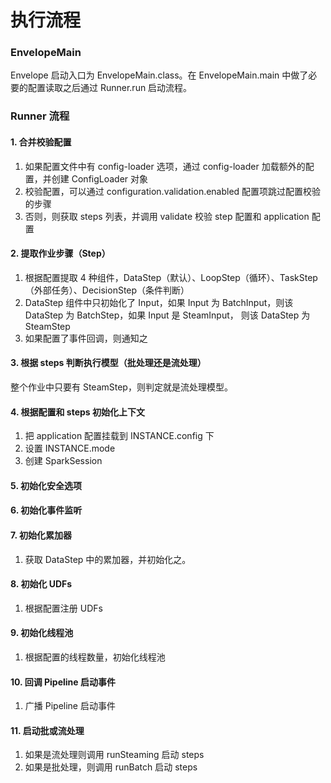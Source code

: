 # 执行流程

### EnvelopeMain

Envelope 启动入口为 EnvelopeMain.class。在 EnvelopeMain.main 中做了必要的配置读取之后通过 Runner.run 启动流程。

### Runner 流程

#### 1. 合并校验配置

1. 如果配置文件中有 config-loader 选项，通过 config-loader 加载额外的配置，并创建 ConfigLoader 对象
2. 校验配置，可以通过 configuration.validation.enabled 配置项跳过配置校验的步骤
3. 否则，则获取 steps 列表，并调用 validate 校验 step 配置和 application 配置

#### 2. 提取作业步骤（Step）

1. 根据配置提取 4 种组件，DataStep（默认）、LoopStep（循环）、TaskStep（外部任务）、DecisionStep（条件判断）
2. DataStep 组件中只初始化了 Input，如果 Input 为 BatchInput，则该 DataStep 为 BatchStep，如果 Input 是 SteamInput， 则该 DataStep 为 SteamStep
3. 如果配置了事件回调，则通知之

#### 3. 根据 steps 判断执行模型（批处理还是流处理）

整个作业中只要有 SteamStep，则判定就是流处理模型。

#### 4. 根据配置和 steps 初始化上下文

1. 把 application 配置挂载到 INSTANCE.config 下
2. 设置 INSTANCE.mode
3. 创建 SparkSession

#### 5. 初始化安全选项

#### 6. 初始化事件监听

#### 7. 初始化累加器

1. 获取 DataStep 中的累加器，并初始化之。

#### 8. 初始化 UDFs

1. 根据配置注册 UDFs

#### 9. 初始化线程池

1. 根据配置的线程数量，初始化线程池

#### 10. 回调 Pipeline 启动事件

1. 广播 Pipeline 启动事件

#### 11. 启动批或流处理


1. 如果是流处理则调用 runSteaming 启动 steps
2. 如果是批处理，则调用 runBatch 启动 steps